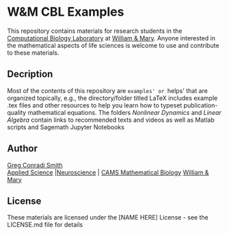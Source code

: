 # W&M CBL Examples

This repository contains materials for research students in the [Computational Biology Laboratory](https://wmcbl.wordpress.com) at [William & Mary](https://www.wm.edu). Anyone interested in the mathematical aspects of life sciences is welcome to use and contribute to these materials.

## Decription 

Most of the contents of this repository are `examples' or `helps' that are organized topically, e.g., the directory/folder titled LaTeX includes example .tex files and other resources to help you learn how to typeset publication-quality mathematical equations. The folders *Nonlinear Dynamics* and *Linear Algebra* contain links to recommended texts and videos as well as Matlab scripts and Sagemath Jupyter Notebooks

## Author

[Greg Conradi Smith](https://gregconradismith.wordpress.com)\
[Applied Science](https://www.wm.edu/as/appliedscience/) |[Neuroscience](https://www.wm.edu/as/neuroscience/) | [CAMS Mathematical Biology](https://www.wm.edu/as/cams/)
[William & Mary](https://www.wm.edu)

## License

These materials are licensed under the [NAME HERE] License - see the LICENSE.md file for details






